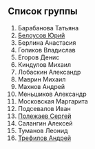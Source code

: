 ## Список группы

1. Барабанова Татьяна
2. [Белоусов Юрий](https://github.com/bruce-willis/City-Roads)
3. Берлина Анастасия 
4. Голиков Владислав 
5. Егоров Денис 
6. Киндулов Михаил
7. Лобаскин Александр 
8. Маврин Михаил 
9. Махнов Андрей 
10. Меньшиков Александр 
11. Московская Маргарита 
12. Подсевалов Иван 
13. [Полежаев Сергей](https://github.com/Piteryo/OpenStreetMapGraph)
14. Салангин Алексей
15. Туманов Леонид 
16. [Трефилов Андрей](https://github.com/vahriin/BigGraph)